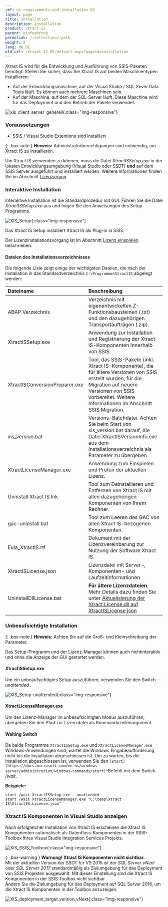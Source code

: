 ```yaml
---
ref: xi-requirements-and-installation-02
layout: page
title: Installation
description: Installation
product: xtract-is
parent: einfuehrung
permalink: /:collection/:path
weight: 2
lang: de_DE
old_url: /Xtract-IS-DE/default.aspx?pageid=installation
---
```

Xtract IS wird für die Entwicklung und Ausführung von SSIS-Paketen benötigt. 
Stellen Sie sicher, dass Sie Xtract IS auf beiden Maschinentypen installieren:
- Auf der Entwicklungsmaschine, auf der Visual Studio / SQL Sever Data Tools läuft. Es können auch mehrere Maschinen sein.
- Auf der Maschine, auf dem der SQL-Server läuft. Diese Maschine wird für das Deployment und den Betrieb der Pakete verwendet.


![xis_client_server_generell](/img/content/xis/client_server_architektur_xis_generell.png){:class="img-responsive"}


### Voraussetzungen

- SSIS / Visual Studio Extentions sind installiert

{: .box-note }
**Hinweis:** Administratorberechtigungen sind notwendig, um Xtract IS zu installieren.

Um Xtract IS verwenden zu können, muss die Datei  *XtractISSetup.exe* in der lokalen Entwicklungsumgebung (Visual Studio oder SSDT)
**und** auf dem  SSIS Server ausgeführt und installiert werden. Weitere Informationen finden Sie im Abschnitt [Lizenzierung](./lizenz-einspielen).

### Interaktive Installation

Interaktive Installation ist die Standardprozedur mit GUI. Führen Sie die Datei *XtractISSetup.exe* aus und folgen Sie den Anweisungen des Setup-Programms. 

![XIS_Setup](/img/content/xis/xis_setup-exe.png){:class="img-responsive"}

Das Xtract IS Setup installiert Xtract IS als Plug-in in SSIS.

Der Lizenzinstallationsvorgang ist im Abschnitt [Lizenz einspielen](./lizenz-einspielen#installation-der-xtract-is-lizenz---xtractislicensejson) beschrieben.

#### Dateien des Installationsverzeichnisses

Die folgende Liste zeigt einige der wichtigsten Dateien, die nach der Installation in das Standardverzeichnis ``C:\Programme\XtractIS`` abgelegt werden:

|Dateiname | Beschreibung |
|:----|:---|
| ABAP Verzeichnis | Verzeichnis mit eigenentwickelten Z-Funktionsbausteinen (.txt) und den dazugehörigen Transportaufträgen (.zip).|
| XtractISSetup.exe | Anwendung zur Installation und Registrierung der Xtract IS-Komponenten innerhalb von SSIS.|
| XtractISConversionPreparer.exe | Tool, das SSIS-Pakete (inkl. Xtract IS-Komponente), die für ältere Versionen von SSIS erstellt wurden, für die Migration auf neuere Versionen von SSIS vorbereitet. Weitere Informationen im Abschnitt [SSIS Migration](./ssis-migration).|
|xis_version.bat | Versions-Batchdatei. Achten Sie beim Start von xis_version.bat darauf, die Datei XtractISVersionInfo.exe aus dem Installationsverzeichnis als Parameter zu übergeben.|
| XtractLicenseManager.exe | Anwendung zum Einspielen und Prüfen der aktuellen Lizenz. |
|Uninstall Xtract IS.lnk| Tool zum Deinstallieren und Entfernen von Xtract IS mit allen dazugehörigen Komponenten von Ihrem Rechner. |
| gac-uninstall.bat | Tool zum Leeren des GAC von allen Xtract IS-bezogenen Komponenten.|
| Eula_XtractIS.rtf | Dokument mit der Lizenzvereinbarung zur Nutzung der Software Xtract IS.|
|XtractISLicense.json| Lizenzdatei mit Server-, Komponenten-  und Laufzeitinformationen|
| UninstallDllLicense.bat| **Für ältere Lizenzdateien**. Mehr Details dazu finden Sie unter [Aktualisierung der Xtract.License.dll auf XtractISLicense.json](./lizenz-einspielen#aktualisierung-der-xtractlicensedll-auf-xtractislicensejson)|



### Unbeaufsichtigte Installation 

{: .box-note }
**Hinweis:** Achten Sie auf die Groß- und Kleinschreibung der Parameter. 

Das Setup-Programm und der Lizenz-Manager können auch nichtinteraktiv und ohne die Anzeige der GUI gestartet werden. 

#### XtractISSetup.exe
Um ein unbeaufsichtigtes Setup auszuführen, verwenden Sie den Switch *--unattended* . <br>

![XIS_Setup-unattended](/img/content/xis/cmd-unattended-switch.png){:class="img-responsive"}

#### XtractLicenseManager.exe
Um den Lizenz-Manager im unbeaufsichtigten Modus auszuführen, übergeben Sie den Pfad zur Lizenzdatei als Kommandozeilenargument.

#### Waiting Switch
Da beide Programme `XtractISSetup.exe` und `XtractLicenseManager.exe` Windows-Anwendungen sind, wartet die Windows Eingabeaufforderung nicht bis die Installation abgeschlossen ist. 
Um zu warten, bis die Installation abgeschlossen ist, verwenden Sie den `[start](https://docs.microsoft.com/en-us/windows-server/administration/windows-commands/start)`-Befehlt mit dem Switch */wait*. 

**Beispiele:**
```
start /wait XtractISSetup.exe --unattended
start /wait XtractLicenseManager.exe "C:\temp\Xtract IS\XtractIS.License.json"
```

### Xtract IS Komponenten in Visual Studio anzeigen
Nach erfolgreicher Installation von Xtract IS erscheinen die Xtract IS Komponenten automatisch als Datenfluss-Komponenten in der SSIS-Toolbox Ihres Visual Studio Integration Services Projekts.

![XIS_SSIS_Toolbox](/img/content/XIS_SSIS_Toolbox.png){:class="img-responsive"}

{: .box-warning }
**Warnung! Xtract IS Komponenten nicht sichtbar.**<br> Mit der aktuellen Version der SSDT für VS 2015 ist der *SQL Server vNext* oder *SQL Server 2017* standardmäßig als Zielumgebung für das Deployment von SSIS Projekten ausgewählt. Mit dieser Einstellung sind die Xtract IS Komponenten in der SSIS Toolbox nicht sichtbar. <br> Ändern Sie die Zielumgebung für das Deployment auf SQL Server 2016, um die Xtract IS Komponenten in der Toolbox anzuzeigen.

![XIS_deployment_target_version_vNext](/img/content/VS_Deployment_Target.png){:class="img-responsive"}




